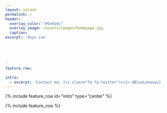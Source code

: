 ```yaml
---
layout: splash
permalink: /
header:
  overlay_color: "#5e616c"
  overlay_image: /assets/images/homepage.jpg
  caption:
excerpt: 'Ouyu Lan





'
feature_row:
  
intro:
  - excerpt: 'Contact me; [<i class="fa fa-twitter"></i> @BlueLanouyu](https://twitter.com/BlueLanouyu){: .btn .btn--twitter}'
---
```


{% include feature_row id="intro" type="center" %}

{% include feature_row %}